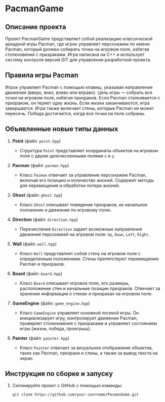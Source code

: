 # PacmanGame

## Описание проекта
Проект PacmanGame представляет собой реализацию классической аркадной игры Pacman, где игрок управляет персонажем по имени Pacman, который должен собирать точки на игровом поле, избегая столкновения с призраками. Игра написана на C++ и использует систему контроля версий GIT для управления разработкой проекта.

## Правила игры Pacman
Игрок управляет Pacman с помощью клавиш, указывая направление движения (вверх, вниз, влево или вправо). Цель игры — собрать все точки на игровом поле, избегая призраков. Если Pacman сталкивается с призраком, он теряет одну жизнь. Если жизни заканчиваются, игра завершается. Игра также включает стены, которые Pacman не может пересечь. Победа достигается, когда все точки на поле собраны.

## Объявленные новые типы данных

1. **Point** (файл: `point.hpp`)
   - Структура `Point` представляет координаты объектов на игровом поле с двумя целочисленными полями `x` и `y`.

2. **Pacman** (файл: `pacman.hpp`)
   - Класс `Pacman` отвечает за управление персонажем Pacman, включая его позицию и количество жизней. Содержит методы для перемещения и обработки потери жизней.

3. **Ghost** (файл: `ghost.hpp`)
   - Класс `Ghost` описывает поведение призраков, их начальное положение и движение по игровому полю. 

4. **Direction** (файл: `direction.hpp`)
   - Перечисление `Direction` задает возможные направления движения персонажей на игровом поле: `Up`, `Down`, `Left`, `Right`.

5. **Wall** (файл: `wall.hpp`)
   - Класс `Wall` представляет собой стену на игровом поле с определенным положением. Стены препятствуют перемещению Pacman и призраков.

6. **Board** (файл: `board.hpp`)
   - Класс `Board` описывает игровое поле, его размеры, расположение стен и начальные позиции призраков. Отвечает за хранение информации о стенах и призраках на игровом поле.

7. **GameEngine** (файл: `game_engine.hpp`)
   - Класс `GameEngine` управляет основной логикой игры. Он инициализирует игру, контролирует движение Pacman, проверяет столкновения с призраками и управляет состоянием игры (жизни, победа, проигрыш).

8. **Painter** (файл: `painter.hpp`)
   - Класс `Painter` отвечает за визуальное отображение объектов, таких как Pacman, призраки и стены, а также за вывод текста на экран.

## Инструкция по сборке и запуску
1. Склонируйте проект с GitHub с помощью команды:
   ```bash
   git clone https://github.com/your-username/PacmanGame.git
